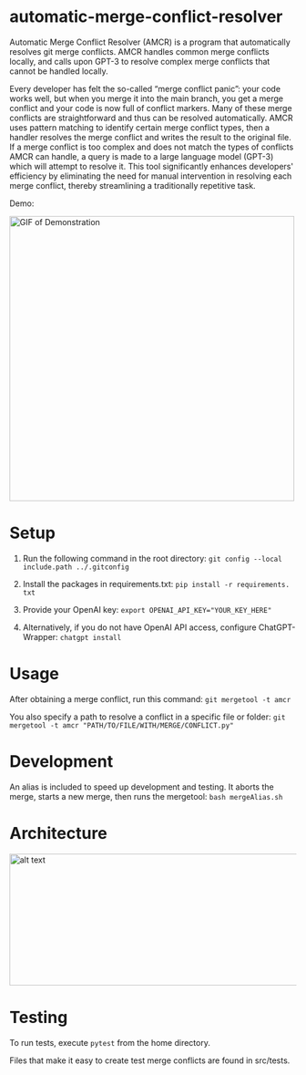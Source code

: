 # automatic-merge-conflict-resolver
Automatic Merge Conflict Resolver (AMCR) is a program that automatically resolves git merge conflicts. AMCR handles common merge conflicts locally, and calls upon GPT-3 to resolve complex merge conflicts that cannot be handled locally.

Every developer has felt the so-called “merge conflict panic”: your code works well, but when you merge it into the main branch, you get a merge conflict and your code is now full of conflict markers. Many of these merge conflicts are straightforward and thus can be resolved automatically. AMCR uses pattern matching to identify certain merge conflict types, then a handler resolves the merge conflict and writes the result to the original file. If a merge conflict is too complex and does not match the types of conflicts AMCR can handle, a query is made to a large language model (GPT-3) which will attempt to resolve it. This tool significantly enhances developers' efficiency by eliminating the need for manual intervention in resolving each merge conflict, thereby streamlining a traditionally repetitive task.


Demo:

<img src="demo.gif" alt="GIF of Demonstration" height="500">


# Setup
1. Run the following command in the root directory:
```git config --local include.path ../.gitconfig```

2. Install the packages in requirements.txt: 
```pip install -r requirements. txt```

3. Provide your OpenAI key:
```export OPENAI_API_KEY="YOUR_KEY_HERE"```

4. Alternatively, if you do not have OpenAI API access, configure ChatGPT-Wrapper:
```chatgpt install```

# Usage
After obtaining a merge conflict, run this command:
```git mergetool -t amcr```

You also specify a path to resolve a conflict in a specific file or folder:
```git mergetool -t amcr "PATH/TO/FILE/WITH/MERGE/CONFLICT.py"```

# Development
An alias is included to speed up development and testing. It aborts the merge, starts a new merge, then runs the mergetool:
```bash mergeAlias.sh```

# Architecture
<img src="architecture_diagram.png" alt="alt text" width="1129" height="231">


# Testing
To run tests, execute ```pytest``` from the home directory.

Files that make it easy to create test merge conflicts are found in src/tests.
